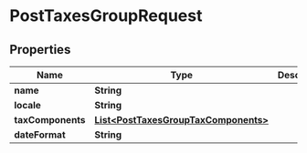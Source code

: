 
# PostTaxesGroupRequest

## Properties
Name | Type | Description | Notes
------------ | ------------- | ------------- | -------------
**name** | **String** |  |  [optional]
**locale** | **String** |  |  [optional]
**taxComponents** | [**List&lt;PostTaxesGroupTaxComponents&gt;**](PostTaxesGroupTaxComponents.md) |  |  [optional]
**dateFormat** | **String** |  |  [optional]



